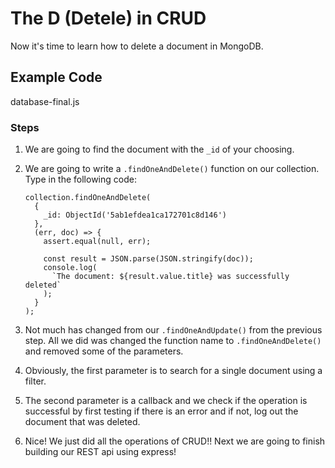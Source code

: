 # The D (Detele) in CRUD

Now it's time to learn how to delete a document in MongoDB.

## Example Code

database-final.js

### Steps

1.  We are going to find the document with the `_id` of your choosing.

2.  We are going to write a `.findOneAndDelete()` function on our collection. Type in the following code:

    ```
    collection.findOneAndDelete(
      {
        _id: ObjectId('5ab1efdea1ca172701c8d146')
      },
      (err, doc) => {
        assert.equal(null, err);

        const result = JSON.parse(JSON.stringify(doc));
        console.log(
          `The document: ${result.value.title} was successfully deleted`
        );
      }
    );
    ```

3.  Not much has changed from our `.findOneAndUpdate()` from the previous step. All we did was changed the function name to `.findOneAndDelete()` and removed some of the parameters.

4.  Obviously, the first parameter is to search for a single document using a filter.

5.  The second parameter is a callback and we check if the operation is successful by first testing if there is an error and if not, log out the document that was deleted.

6.  Nice! We just did all the operations of CRUD!! Next we are going to finish building our REST api using express!
